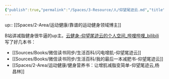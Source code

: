 ```yaml
---
{"publish":true,"permalink":"/Spaces/3-Resource/人/仰望尾迹云.md","title":"仰望尾迹云","created":"2022-12-11","modified":"2023-03-14","published":"2025-07-29T23:04:31.087+08:00","cssclasses":""}
---
```



up:: [[Spaces/2-Area/运动健康/靠谱的运动健身领域博主]]

B站讲减脂健身很牛逼的up主。[云健身-仰望尾迹云的个人空间_哔哩哔哩_bilibili](https://space.bilibili.com/1879203169)  
写了好几本书：

- [[Sources/Books/微信读书同步/生活百科/闪电增肌-仰望尾迹云]]
- [[Sources/Books/微信读书同步/生活百科/我的最后一本减肥书-仰望尾迹云]]
- [[Spaces/2-Area/运动健康/健身营养书：让增肌减脂变简单-仰望尾迹云,杨昌林]]